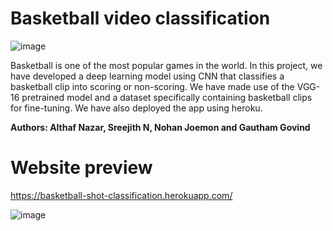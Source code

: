 # Basketball video classification

![image](https://user-images.githubusercontent.com/62956111/174878884-7d299d5b-cd11-4746-92ba-02f5dd12f540.png)


Basketball is one of the most popular games in the world. In this project, we have developed a deep learning model using CNN that classifies a basketball clip into scoring or 
non-scoring. We have made use of the VGG-16 pretrained model and a dataset specifically containing basketball clips for fine-tuning. We have also deployed the app using heroku.

**Authors: Althaf Nazar, Sreejith N, Nohan Joemon and Gautham Govind**

# Website preview
https://basketball-shot-classification.herokuapp.com/

![image](https://user-images.githubusercontent.com/62956111/174878752-9bb8875b-facd-4f24-aea7-a2bbae35f67a.png)

